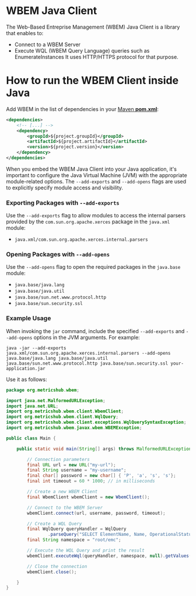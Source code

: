 # WBEM Java Client

The Web-Based Entreprise Management (WBEM) Java Client is a library that enables to:

- Connect to a WBEM Server
- Execute WQL (WBEM Query Language) queries such as EnumerateInstances
  It uses HTTP/HTTPS protocol for that purpose.

# How to run the WBEM Client inside Java

Add WBEM in the list of dependencies in your [Maven **pom.xml**](https://maven.apache.org/pom.html):

```xml
<dependencies>
	<!-- [...] -->
	<dependency>
		<groupId>${project.groupId}</groupId>
		<artifactId>${project.artifactId}</artifactId>
		<version>${project.version}</version>
	</dependency>
</dependencies>
```

When you embed the WBEM Java Client into your Java application, it's important to configure the Java Virtual Machine (JVM) with the appropriate module-related options. The `--add-exports` and `--add-opens` flags are used to explicitly specify module access and visibility.

### Exporting Packages with `--add-exports`

Use the `--add-exports` flag to allow modules to access the internal parsers provided by the `com.sun.org.apache.xerces` package in the `java.xml` module:

- `java.xml/com.sun.org.apache.xerces.internal.parsers`

### Opening Packages with `--add-opens`

Use the `--add-opens` flag to open the required packages in the `java.base` module:

- `java.base/java.lang`
- `java.base/java.util`
- `java.base/sun.net.www.protocol.http`
- `java.base/sun.security.ssl`

### Example Usage

When invoking the `jar` command, include the specified `--add-exports` and `--add-opens` options in the JVM arguments. For example:

```shell
java -jar --add-exports java.xml/com.sun.org.apache.xerces.internal.parsers --add-opens java.base/java.lang java.base/java.util java.base/sun.net.www.protocol.http java.base/sun.security.ssl your-application.jar
```

Use it as follows:

```Java
package org.metricshub.wbem;

import java.net.MalformedURLException;
import java.net.URL;
import org.metricshub.wbem.client.WbemClient;
import org.metricshub.wbem.client.WqlQuery;
import org.metricshub.wbem.client.exceptions.WqlQuerySyntaxException;
import org.metricshub.wbem.javax.wbem.WBEMException;

public class Main {

	public static void main(String[] args) throws MalformedURLException, WBEMException, WqlQuerySyntaxException {

		// Connection parameters
		final URL url = new URL("my-url");
		final String username = "my-username";
		final char[] password = new char[] { 'P', 'a', 's', 's'};
		final int timeout = 60 * 1000; // in milliseconds

		// Create a new WBEM Client
		final WbemClient wbemClient = new WbemClient();

		// Connect to the WBEM Server
		wbemClient.connect(url, username, password, timeout);

		// Create a WQL Query
		final WqlQuery queryHandler = WqlQuery
				.parseQuery("SELECT ElementName, Name, OperationalStatus from EMC_StorageSystem");
		final String namespace = "root/emc";

		// Execute the WQL Query and print the result
		wbemClient.executeWql(queryHandler, namespace, null).getValues().forEach(System.out::println);

		// Close the connection
		wbemClient.close();

	}
}

```
